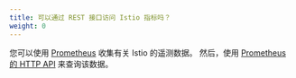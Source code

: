 ```yaml
---
title: 可以通过 REST 接口访问 Istio 指标吗？
weight: 0
---
```


您可以使用 [Prometheus](/zh/docs/tasks/observability/metrics/querying-metrics/) 收集有关 Istio 的遥测数据。
然后，使用 [Prometheus 的 HTTP API](https://prometheus.io/docs/prometheus/latest/querying/api/) 来查询该数据。
